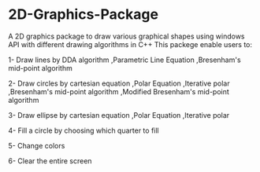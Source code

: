 # 2D-Graphics-Package
A 2D graphics package to draw various graphical shapes using windows API with different drawing algorithms in C++
This packege enable users to:

1- Draw lines by DDA algorithm ,Parametric Line Equation ,Bresenham's mid-point algorithm

2- Draw circles by cartesian equation ,Polar Equation ,Iterative polar ,Bresenham's mid-point algorithm ,Modified Bresenham's mid-point algorithm

3- Draw ellipse by cartesian equation ,Polar Equation ,Iterative polar

4- Fill a circle by choosing which quarter to fill

5- Change colors

6- Clear the entire screen

